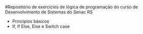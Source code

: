 #Repositório de exercícios de lógica de programação do curso de Desenvolvimento de Sistemas do Senac RS
* Princípios básicos
* If, If Else, Else e Switch case
  
